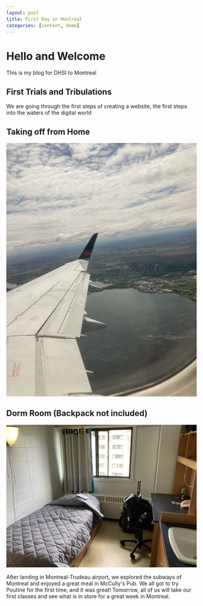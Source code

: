 ```yaml
---
layout: post
title: First Day in Montreal
categories: [content, demo]
---
```


# Hello and Welcome

This is my blog for DHSI to Montreal

<!--more-->

## First Trials and Tribulations

We are going through the first steps of creating a website, the first steps into the waters of the digital world

## Taking off from Home

![picture of flight taking off from LaGuardia airport](/assets/image/takeoff.jpg)

## Dorm Room (Backpack not included)

![picture of dorm room](/assets/image/dormroom.jpg)

After landing in Montreal-Trudeau airport, we explored the subways of Montreal and enjoyed a great meal in McCully's Pub. We all got to try Poutine for the first time, and it was great! Tomorrow, all of us will take our first classes and see what is in store for a great week in Montreal.
